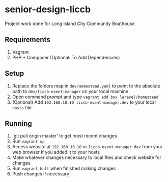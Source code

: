 # senior-design-liccb
Project work done for Long Island City Community Boathouse

## Requirements
1. Vagrant
2. PHP + Composer (Optional: To Add Dependencies)

## Setup
1. Replace the folders map in `dev/Homestead.yaml` to point to the absolute path to `dev/liccb-event-manager` on your local machine
2. Open command prompt and type `vagrant add box laravel/homestead`
2. (Optional) Add `192.168.10.10 liccb-event-manager.dev` to your local `hosts` file 

## Running
1. 'git pull origin master' to get most recent changes
2. Run `vagrant up`
3. Access website at `192.168.10.10` or `liccb-event-manager.dev` from your web browser if you added it to your hosts
4. Make whatever changes necessary to local files and check website for changes
5. Run `vagrant halt` when finished making changes
6. Push changes if necessary
